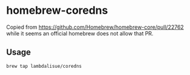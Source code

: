# homebrew-coredns

Copied from https://github.com/Homebrew/homebrew-core/pull/22762 while it seems an official homebrew does not allow that PR.

## Usage

```
brew tap lambdalisue/coredns
```
